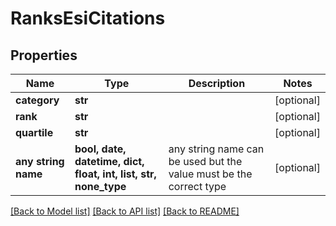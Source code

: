 # RanksEsiCitations


## Properties
Name | Type | Description | Notes
------------ | ------------- | ------------- | -------------
**category** | **str** |  | [optional] 
**rank** | **str** |  | [optional] 
**quartile** | **str** |  | [optional] 
**any string name** | **bool, date, datetime, dict, float, int, list, str, none_type** | any string name can be used but the value must be the correct type | [optional]

[[Back to Model list]](../README.md#documentation-for-models) [[Back to API list]](../README.md#documentation-for-api-endpoints) [[Back to README]](../README.md)


